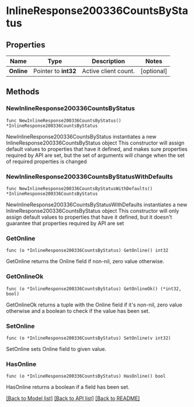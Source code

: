 # InlineResponse200336CountsByStatus

## Properties

Name | Type | Description | Notes
------------ | ------------- | ------------- | -------------
**Online** | Pointer to **int32** | Active client count. | [optional] 

## Methods

### NewInlineResponse200336CountsByStatus

`func NewInlineResponse200336CountsByStatus() *InlineResponse200336CountsByStatus`

NewInlineResponse200336CountsByStatus instantiates a new InlineResponse200336CountsByStatus object
This constructor will assign default values to properties that have it defined,
and makes sure properties required by API are set, but the set of arguments
will change when the set of required properties is changed

### NewInlineResponse200336CountsByStatusWithDefaults

`func NewInlineResponse200336CountsByStatusWithDefaults() *InlineResponse200336CountsByStatus`

NewInlineResponse200336CountsByStatusWithDefaults instantiates a new InlineResponse200336CountsByStatus object
This constructor will only assign default values to properties that have it defined,
but it doesn't guarantee that properties required by API are set

### GetOnline

`func (o *InlineResponse200336CountsByStatus) GetOnline() int32`

GetOnline returns the Online field if non-nil, zero value otherwise.

### GetOnlineOk

`func (o *InlineResponse200336CountsByStatus) GetOnlineOk() (*int32, bool)`

GetOnlineOk returns a tuple with the Online field if it's non-nil, zero value otherwise
and a boolean to check if the value has been set.

### SetOnline

`func (o *InlineResponse200336CountsByStatus) SetOnline(v int32)`

SetOnline sets Online field to given value.

### HasOnline

`func (o *InlineResponse200336CountsByStatus) HasOnline() bool`

HasOnline returns a boolean if a field has been set.


[[Back to Model list]](../README.md#documentation-for-models) [[Back to API list]](../README.md#documentation-for-api-endpoints) [[Back to README]](../README.md)


